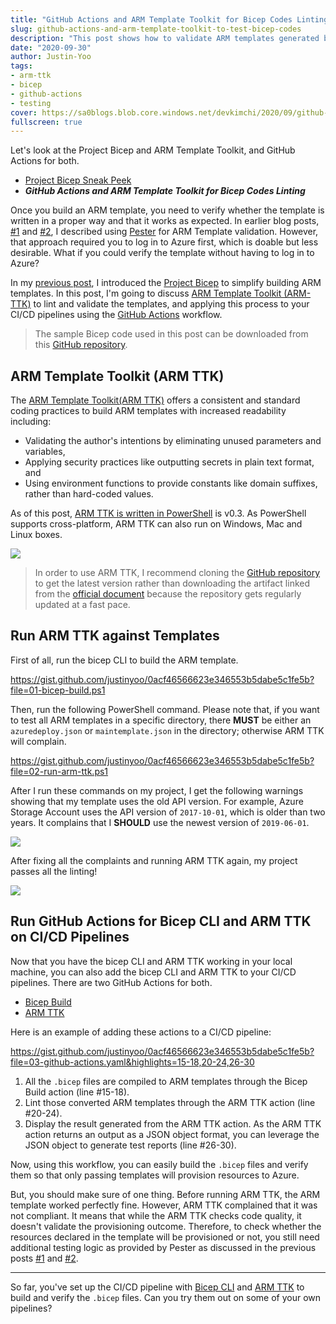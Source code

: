 ```yaml
---
title: "GitHub Actions and ARM Template Toolkit for Bicep Codes Linting"
slug: github-actions-and-arm-template-toolkit-to-test-bicep-codes
description: "This post shows how to validate ARM templates generated by Bicep locally and integrate with GitHub Actions workflow."
date: "2020-09-30"
author: Justin-Yoo
tags:
- arm-ttk
- bicep
- github-actions
- testing
cover: https://sa0blogs.blob.core.windows.net/devkimchi/2020/09/github-actions-and-arm-template-toolkit-to-test-bicep-codes-00.png
fullscreen: true
---
```


Let's look at the Project Bicep and ARM Template Toolkit, and GitHub Actions for both.

* [Project Bicep Sneak Peek][post prev]
* ***GitHub Actions and ARM Template Toolkit for Bicep Codes Linting***

Once you build an ARM template, you need to verify whether the template is written in a proper way and that it works as expected. In earlier blog posts, [#1][post pester 1] and [#2][post pester 2], I described using [Pester][pester] for ARM Template validation. However, that approach required you to log in to Azure first, which is doable but less desirable. What if you could verify the template without having to log in to Azure?

In my [previous post][post prev], I introduced the [Project Bicep][gh bicep] to simplify building ARM templates. In this post, I'm going to discuss [ARM Template Toolkit (ARM-TTK)][az arm ttk] to lint and validate the templates, and applying this process  to your CI/CD pipelines using the [GitHub Actions][gh actions] workflow.

> The sample Bicep code used in this post can be downloaded from this [GitHub repository][gh sample].


## ARM Template Toolkit (ARM TTK) ##

The [ARM Template Toolkit(ARM TTK)][az arm ttk] offers a consistent and standard coding practices to build ARM templates with increased readability including:

* Validating the author's intentions by eliminating unused parameters and variables,
* Applying security practices like outputting secrets in plain text format, and
* Using environment functions to provide constants like domain suffixes, rather than hard-coded values.

As of this post, [ARM TTK is written in PowerShell][gh arm ttk] is v0.3. As PowerShell supports cross-platform, ARM TTK can also run on Windows, Mac and Linux boxes.

![][image-01]

> In order to use ARM TTK, I recommend cloning the [GitHub repository][gh arm ttk] to get the latest version rather than downloading the artifact linked from the [official document][az arm ttk] because the repository gets regularly updated at a fast pace.


## Run ARM TTK against Templates ##

First of all, run the bicep CLI to build the ARM template.

https://gist.github.com/justinyoo/0acf46566623e346553b5dabe5c1fe5b?file=01-bicep-build.ps1

Then, run the following PowerShell command. Please note that, if you want to test all ARM templates in a specific directory, there **MUST** be either an `azuredeploy.json` or `maintemplate.json` in the directory; otherwise ARM TTK will complain.

https://gist.github.com/justinyoo/0acf46566623e346553b5dabe5c1fe5b?file=02-run-arm-ttk.ps1

After I run these commands on my project, I get the following warnings showing that my template uses the old API version. For example, Azure Storage Account uses the API version of `2017-10-01`, which is older than two years. It complains that I **SHOULD** use the newest version of `2019-06-01`.

![][image-02]

After fixing all the complaints and running ARM TTK again, my project passes all the linting!

![][image-03]


## Run GitHub Actions for Bicep CLI and ARM TTK on CI/CD Pipelines ##

Now that you have the bicep CLI and ARM TTK working in your local machine, you can also add the bicep CLI and ARM TTK to your CI/CD pipelines. There are two GitHub Actions for both.

* [Bicep Build][gh actions bicep]
* [ARM TTK][gh actions arm ttk]

Here is an example of adding these actions to a CI/CD pipeline:

https://gist.github.com/justinyoo/0acf46566623e346553b5dabe5c1fe5b?file=03-github-actions.yaml&highlights=15-18,20-24,26-30

1. All the `.bicep` files are compiled to ARM templates through the Bicep Build action (line #15-18).
2. Lint those converted ARM templates through the ARM TTK action (line #20-24).
3. Display the result generated from the ARM TTK action. As the ARM TTK action returns an output as a JSON object format, you can leverage the JSON object to generate test reports (line #26-30).

Now, using this workflow, you can easily build the `.bicep` files and verify them so that only passing templates will provision resources to Azure.

But, you should make sure of one thing. Before running ARM TTK, the ARM template worked perfectly fine. However, ARM TTK complained that it was not compliant. It means that while the ARM TTK checks code quality, it doesn't validate the provisioning outcome. Therefore, to check whether the resources declared in the template will be provisioned or not, you still need additional testing logic as provided by Pester as discussed in the previous posts [#1][post pester 1] and [#2][post pester 2].

---

So far, you've set up the CI/CD pipeline with [Bicep CLI][gh actions bicep] and [ARM TTK][gh actions arm ttk] to build and verify the `.bicep` files. Can you try them out on some of your own pipelines?


[image-01]: https://sa0blogs.blob.core.windows.net/devkimchi/2020/09/github-actions-and-arm-template-toolkit-to-test-bicep-codes-01.png
[image-02]: https://sa0blogs.blob.core.windows.net/devkimchi/2020/09/github-actions-and-arm-template-toolkit-to-test-bicep-codes-02.png
[image-03]: https://sa0blogs.blob.core.windows.net/devkimchi/2020/09/github-actions-and-arm-template-toolkit-to-test-bicep-codes-03.png

[post prev]: /2020/09/09/bicep-sneak-peek/
[post pester 1]: /2018/01/22/testing-arm-templates-with-pester/
[post pester 2]: /2018/07/12/testing-arm-templates-with-pester-2/

[gh sample]: https://github.com/devkimchi/LiveStream-VM-Setup-Sample/blob/main/bicep/azuredeploy.bicep
[gh bicep]: https://github.com/Azure/bicep
[gh arm ttk]: https://github.com/Azure/arm-ttk
[gh actions]: https://github.com/features/actions
[gh actions bicep]: https://github.com/marketplace/actions/bicep-build
[gh actions arm ttk]: https://github.com/marketplace/actions/arm-template-toolkit-arm-ttk

[pester]: https://github.com/pester/Pester

[az arm ttk]: https://docs.microsoft.com/azure/azure-resource-manager/templates/test-toolkit?WT.mc_id=devkimchicom-blog-juyoo
[az arm template]: https://docs.microsoft.com/azure/azure-resource-manager/templates/overview?WT.mc_id=devkimchicom-blog-juyoo
[az arm template manual]: https://github.com/devkimchi/LiveStream-VM-Setup-Sample/blob/main/azuredeploy.json
[az arm template bicep]: https://github.com/devkimchi/LiveStream-VM-Setup-Sample/blob/main/bicep/azuredeploy.json
[az arm function providers]: https://docs.microsoft.com/azure/azure-resource-manager/templates/template-functions-resource?WT.mc_id=devkimchicom-blog-juyoo#providers
[az arm validation providers]: https://docs.microsoft.com/azure/azure-resource-manager/templates/test-cases?WT.mc_id=devkimchicom-blog-juyoo#use-hardcoded-api-version

[az bicep install]: https://github.com/Azure/bicep/blob/master/docs/installing.md
